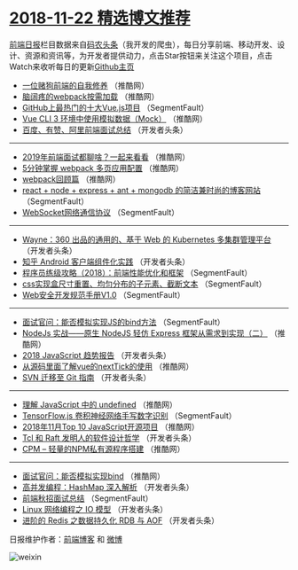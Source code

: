 # [2018-11-22 精选博文推荐](http://hao.caibaojian.com/date/2018/11/22)

[前端日报](http://caibaojian.com/c/news)栏目数据来自[码农头条](http://hao.caibaojian.com/)（我开发的爬虫），每日分享前端、移动开发、设计、资源和资讯等，为开发者提供动力，点击Star按钮来关注这个项目，点击Watch来收听每日的更新[Github主页](https://github.com/kujian/frontendDaily)
* [一位赌狗前端的自我修养](http://hao.caibaojian.com/92504.html) （推酷网）
* [脑阔疼的webpack按需加载](http://hao.caibaojian.com/92532.html) （推酷网）
* [GitHub上最热门的十大Vue.js项目](http://hao.caibaojian.com/92444.html) （SegmentFault）
* [Vue CLI 3 环境中使用模拟数据（Mock）](http://hao.caibaojian.com/92499.html) （推酷网）
* [百度、有赞、阿里前端面试总结](http://hao.caibaojian.com/92466.html) （开发者头条）

***
* [2019年前端面试都聊啥？一起来看看](http://hao.caibaojian.com/92496.html) （推酷网）
* [5分钟掌握 webpack 多页应用配置](http://hao.caibaojian.com/92531.html) （推酷网）
* [webpack回顾篇](http://hao.caibaojian.com/92500.html) （推酷网）
* [react + node + express + ant + mongodb 的简洁兼时尚的博客网站](http://hao.caibaojian.com/92440.html) （SegmentFault）
* [WebSocket网络通信协议](http://hao.caibaojian.com/92445.html) （SegmentFault）

***
* [Wayne：360 出品的通用的、基于 Web 的 Kubernetes 多集群管理平台](http://hao.caibaojian.com/92467.html) （开发者头条）
* [知乎 Android 客户端组件化实践](http://hao.caibaojian.com/92468.html) （开发者头条）
* [程序员练级攻略（2018）：前端性能优化和框架](http://hao.caibaojian.com/92447.html) （SegmentFault）
* [css实现盒尺寸重置、均匀分布的子元素、截断文本](http://hao.caibaojian.com/92448.html) （SegmentFault）
* [Web安全开发规范手册V1.0](http://hao.caibaojian.com/92438.html) （SegmentFault）

***
* [面试官问：能否模拟实现JS的bind方法](http://hao.caibaojian.com/92439.html) （SegmentFault）
* [NodeJs 实战——原生 NodeJS 轻仿 Express 框架从需求到实现（二）](http://hao.caibaojian.com/92501.html) （推酷网）
* [2018 JavaScript 趋势报告](http://hao.caibaojian.com/92461.html) （开发者头条）
* [从源码里面了解vue的nextTick的使用](http://hao.caibaojian.com/92502.html) （推酷网）
* [SVN 迁移至 Git 指南](http://hao.caibaojian.com/92463.html) （开发者头条）

***
* [理解 JavaScript 中的 undefined](http://hao.caibaojian.com/92494.html) （推酷网）
* [TensorFlow.js 卷积神经网络手写数字识别](http://hao.caibaojian.com/92454.html) （SegmentFault）
* [2018年11月Top 10 JavaScript开源项目](http://hao.caibaojian.com/92529.html) （推酷网）
* [Tcl 和 Raft 发明人的软件设计哲学](http://hao.caibaojian.com/92457.html) （开发者头条）
* [CPM &#8211; 轻量的NPM私有源程序搭建](http://hao.caibaojian.com/92530.html) （推酷网）

***
* [面试官问：能否模拟实现bind](http://hao.caibaojian.com/92498.html) （推酷网）
* [高并发编程：HashMap 深入解析](http://hao.caibaojian.com/92458.html) （开发者头条）
* [前端秋招面试总结](http://hao.caibaojian.com/92437.html) （SegmentFault）
* [Linux 网络编程之 IO 模型](http://hao.caibaojian.com/92469.html) （开发者头条）
* [进阶的 Redis 之数据持久化 RDB 与 AOF](http://hao.caibaojian.com/92459.html) （开发者头条）

日报维护作者：[前端博客](http://caibaojian.com/) 和 [微博](http://caibaojian.com/go/weibo)

![weixin](https://user-images.githubusercontent.com/3055447/38468989-651132ac-3b80-11e8-8e6b-15122322a9d7.png)